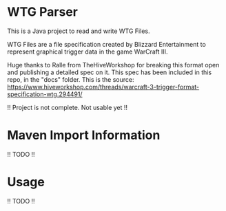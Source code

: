 # WTG Parser

This is a Java project to read and write WTG Files.

WTG Files are a file specification created by Blizzard Entertainment to represent graphical trigger data in the game WarCraft III.

Huge thanks to Ralle from TheHiveWorkshop for breaking this format open and publishing a detailed spec on it. This spec has been included in this repo, in the "docs" folder. This is the source: https://www.hiveworkshop.com/threads/warcraft-3-trigger-format-specification-wtg.294491/

!! Project is not complete. Not usable yet !!

# Maven Import Information

!! TODO !!

# Usage

!! TODO !!